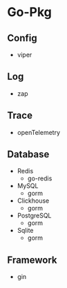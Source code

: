 # Go-Pkg

## Config
- viper

## Log
- zap

## Trace
- openTelemetry

## Database
- Redis
  - go-redis
- MySQL
  - gorm
- Clickhouse
  - gorm
- PostgreSQL
  - gorm
- Sqlite
  - gorm

## Framework
- gin
